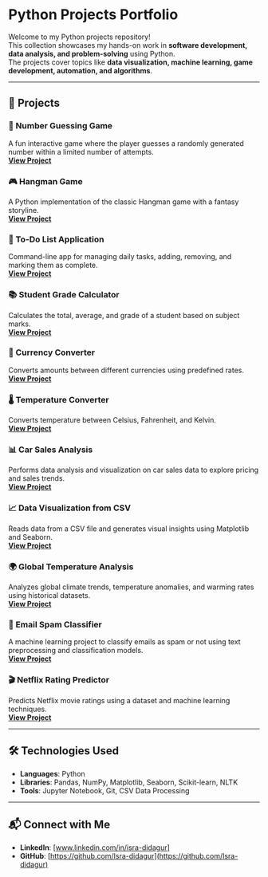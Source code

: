 # Python Projects Portfolio

Welcome to my Python projects repository!  
This collection showcases my hands-on work in **software development, data analysis, and problem-solving** using Python.  
The projects cover topics like **data visualization, machine learning, game development, automation, and algorithms**.

---

## 📌 Projects

### 🎯 Number Guessing Game
A fun interactive game where the player guesses a randomly generated number within a limited number of attempts.  
**[View Project](Number_Guessin_Game.py)**

### 🎮 Hangman Game
A Python implementation of the classic Hangman game with a fantasy storyline.  
**[View Project](hangman-game.py)**

### 📝 To-Do List Application
Command-line app for managing daily tasks, adding, removing, and marking them as complete.  
**[View Project](todolist.py)**

### 📚 Student Grade Calculator
Calculates the total, average, and grade of a student based on subject marks.  
**[View Project](student-grade-calculator.py)**

### 💱 Currency Converter
Converts amounts between different currencies using predefined rates.  
**[View Project](currency-converter.py)**

### 🌡 Temperature Converter
Converts temperature between Celsius, Fahrenheit, and Kelvin.  
**[View Project](temperature-converter.py)**

### 📊 Car Sales Analysis
Performs data analysis and visualization on car sales data to explore pricing and sales trends.  
**[View Project](car-sales-analysis.py)**

### 📈 Data Visualization from CSV
Reads data from a CSV file and generates visual insights using Matplotlib and Seaborn.  
**[View Project](datavisualized-using-csv.py)**

### 🌍 Global Temperature Analysis
Analyzes global climate trends, temperature anomalies, and warming rates using historical datasets.  
**[View Project](global-temperature-analysis.py)**

### 📩 Email Spam Classifier
A machine learning project to classify emails as spam or not using text preprocessing and classification models.  
**[View Project](email-spam-classifier.py)**

### 🎬 Netflix Rating Predictor
Predicts Netflix movie ratings using a dataset and machine learning techniques.  
**[View Project](Netflix_Rating_Predicto.py)**

---

## 🛠 Technologies Used
- **Languages**: Python  
- **Libraries**: Pandas, NumPy, Matplotlib, Seaborn, Scikit-learn, NLTK  
- **Tools**: Jupyter Notebook, Git, CSV Data Processing

---

## 📬 Connect with Me
- **LinkedIn**: [www.linkedin.com/in/isra-didagur]
- **GitHub**: [https://github.com/Isra-didagur](https://github.com/Isra-didagur)
